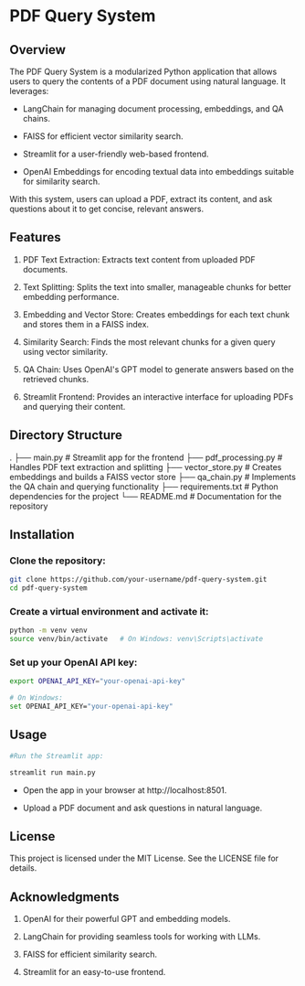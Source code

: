 # PDF Query System

## Overview

The PDF Query System is a modularized Python application that allows users to query the contents of a PDF document using natural language. It leverages:

- LangChain for managing document processing, embeddings, and QA chains.

- FAISS for efficient vector similarity search.

- Streamlit for a user-friendly web-based frontend.

- OpenAI Embeddings for encoding textual data into embeddings suitable for similarity search.

With this system, users can upload a PDF, extract its content, and ask questions about it to get concise, relevant answers.

## Features

1) PDF Text Extraction: Extracts text content from uploaded PDF documents.

2) Text Splitting: Splits the text into smaller, manageable chunks for better embedding performance.

3) Embedding and Vector Store: Creates embeddings for each text chunk and stores them in a FAISS index.

4) Similarity Search: Finds the most relevant chunks for a given query using vector similarity.

5) QA Chain: Uses OpenAI's GPT model to generate answers based on the retrieved chunks.

6) Streamlit Frontend: Provides an interactive interface for uploading PDFs and querying their content.

## Directory Structure

.
├── main.py                  # Streamlit app for the frontend
├── pdf_processing.py        # Handles PDF text extraction and splitting
├── vector_store.py          # Creates embeddings and builds a FAISS vector store
├── qa_chain.py              # Implements the QA chain and querying functionality
├── requirements.txt         # Python dependencies for the project
└── README.md                # Documentation for the repository

## Installation

### Clone the repository:

``` bash 
git clone https://github.com/your-username/pdf-query-system.git
cd pdf-query-system 
```

### Create a virtual environment and activate it:

``` bash 
python -m venv venv
source venv/bin/activate   # On Windows: venv\Scripts\activate
```

### Set up your OpenAI API key:

```bash
export OPENAI_API_KEY="your-openai-api-key"   

# On Windows: 
set OPENAI_API_KEY="your-openai-api-key"
```

## Usage

```bash
#Run the Streamlit app:

streamlit run main.py
```

- Open the app in your browser at http://localhost:8501.

- Upload a PDF document and ask questions in natural language.



## License

This project is licensed under the MIT License. See the LICENSE file for details.

## Acknowledgments

1) OpenAI for their powerful GPT and embedding models.

2) LangChain for providing seamless tools for working with LLMs.

3) FAISS for efficient similarity search.

4) Streamlit for an easy-to-use frontend.


